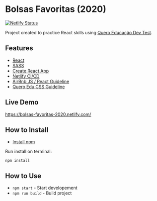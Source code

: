 # Bolsas Favoritas (2020)

[![Netlify Status](https://api.netlify.com/api/v1/badges/48bd5179-648d-4cb5-bdba-651432cbbe9a/deploy-status)](https://app.netlify.com/sites/bolsas-favoritas-2020/deploys)

Project created to practice React skills using [Quero Educação Dev Test](https://github.com/quero-edu/front-end-test-quero).

## Features

- [React](https://github.com/facebook/create-react-app)
- [SASS](https://sass-lang.com/)
- [Create React App](https://github.com/facebook/create-react-app)
- [Netlify CI/CD](https://app.netlify.com/sites/quero-devtest-2020/deploys)
- [AirBnb JS / React Guideline](https://github.com/airbnb/javascript)
- [Quero Edu CSS Guideline](https://github.com/quero-edu/frontend/blob/master/css.md)

## Live Demo

https://bolsas-favoritas-2020.netlify.com/

## How to Install

- [Install npm](https://www.npmjs.com/get-npm)

Run install on terminal:

```terminal
npm install
```

## How to Use

- `npm start` - Start developement
- `npm run build` - Build project
